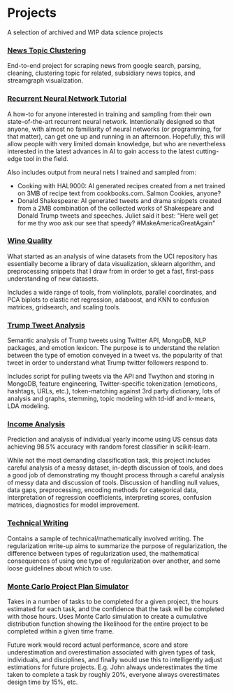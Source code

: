 # Projects
A selection of archived and WIP data science projects

### [News Topic Clustering](https://github.com/nickcdryan/Projects/tree/master/article_classification)
End-to-end project for scraping news from google search, parsing, cleaning, clustering topic for related, subsidiary news topics, and streamgraph visualization.

### [Recurrent Neural Network Tutorial](https://github.com/nickcdryan/Projects/tree/master/neural_net_bot)
A how-to for anyone interested in training and sampling from their own state-of-the-art recurrent neural network. Intentionally designed so that anyone, with almost no familiarity of neural networks (or programming, for that matter), can get one up and running in an afternoon. Hopefully, this will allow people with very limited domain knowledge, but who are nevertheless interested in the latest advances in AI to gain access to the latest cutting-edge tool in the field.

Also includes output from neural nets I trained and sampled from:
- Cooking with HAL9000: AI generated recipes created from a net trained on 3MB of recipe text from cookbooks.com. Salmon Cookies, anyone?
- Donald Shakespeare: AI generated tweets and drama snippets created from a 2MB combination of the collected works of Shakespeare and Donald Trump tweets and speeches. Juliet said it best: "Here well get for me thy woo ask our see that speedy? #MakeAmericaGreatAgain"

### [Wine Quality](https://github.com/nickcdryan/Projects/tree/master/wine_quality)
What started as an analysis of wine datasets from the UCI repository has essentially become a library of data visualization, sklearn algorithm, and preprocessing snippets that I draw from in order to get a fast, first-pass understanding of new datasets.

Includes a wide range of tools, from violinplots, parallel coordinates, and PCA biplots to elastic net regression, adaboost, and KNN to confusion matrices, gridsearch, and scaling tools.

### [Trump Tweet Analysis](https://github.com/nickcdryan/Projects/tree/master/trump_analysis)
Semantic analysis of Trump tweets using Twitter API, MongoDB, NLP packages, and emotion lexicon. The purpose is to understand the relation between the type of emotion conveyed in a tweet vs. the popularity of that tweet in order to understand what Trump twitter followers respond to.

Includes script for pulling tweets via the API and Twython and storing in MongoDB, feature engineering, Twitter-specific tokenization (emoticons, hashtags, URLs, etc.), token-matching against 3rd party dictionary, lots of analysis and graphs, stemming, topic modeling with td-idf and k-means, LDA modeling.

### [Income Analysis](https://github.com/nickcdryan/Projects/tree/master/income_analysis_project)
Prediction and analysis of individual yearly income using US census data achieving 98.5% accuracy with random forest classifier in scikit-learn.

While not the most demanding classification task, this project includes careful analysis of a messy dataset, in-depth discussion of tools, and does a good job of demonstrating my thought process through a careful analysis of messy data and discussion of tools. Discussion of handling null values, data gaps, preprocessing, encoding methods for categorical data, interpretation of regression coefficients, interpreting scores, confusion matrices, diagnostics for model improvement.

### [Technical Writing](https://github.com/nickcdryan/Projects/tree/master/technical_writing)
Contains a sample of technical/mathematically involved writing. The regularization write-up aims to summarize the purpose of regularization, the difference between types of regularization used, the mathematical consequences of using one type of regularization over another, and some loose guidelines about which to use.

### [Monte Carlo Project Plan Simulator](https://github.com/nickcdryan/MonteCarlo_Estimate)
Takes in a number of tasks to be completed for a given project, the hours estimated for each task, and the confidence that the task will be completed with those hours. Uses Monte Carlo simulation to create a cumulative distribution function showing the likelihood for the entire project to be completed within a given time frame.

Future work would record actual performance, score and store underestimation and overestimation associated with given types of task, individuals, and disciplines, and finally would use this to intelligently adjust estimations for future projects. E.g. John always underestimates the time taken to complete a task by roughly 20%, everyone always overestimates design time by 15%, etc.
